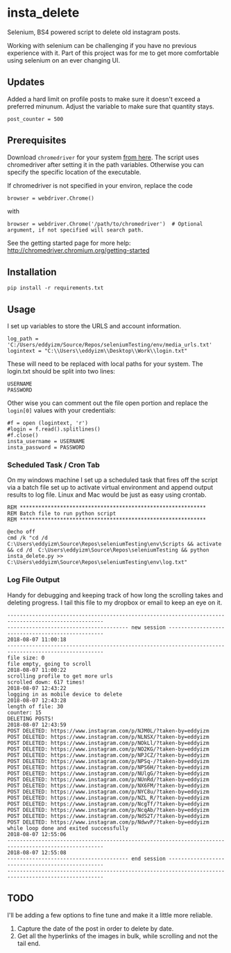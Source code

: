 # insta_delete
Selenium, BS4 powered script to delete old instagram posts.

Working with selenium can be challenging if you have no previous experience with it. Part of this project was for me to get more comfortable using selenium on an ever changing UI. 

## Updates  
Added a hard limit on profile posts to make sure it doesn't exceed a preferred minunum. Adjust the variable to make sure that quantity stays.   
```
post_counter = 500
```


## Prerequisites

Download ```chromedriver``` for your system [from here](https://sites.google.com/a/chromium.org/chromedriver/downloads). The script uses chromedriver after setting it in the path variables. Otherwise you can specify the specific location of the executable. 

If chromedriver is not specified in your environ, replace the code
```
browser = webdriver.Chrome()
```
with 
```
browser = webdriver.Chrome('/path/to/chromedriver')  # Optional argument, if not specified will search path.
```

See the getting started page for more help: http://chromedriver.chromium.org/getting-started


## Installation

    pip install -r requirements.txt

## Usage

I set up variables to store the URLS and account information. 

    log_path = 'C:/Users/eddyizm/Source/Repos/seleniumTesting/env/media_urls.txt'
    logintext = "C:\\Users\\eddyizm\\Desktop\\Work\\login.txt"

These will need to be replaced with local paths for your system. 
The login.txt should be split into two lines:

    USERNAME
    PASSWORD

Other wise you can comment out the file open portion and replace the ```login[0]``` values with your credentials:

    #f = open (logintext, 'r')
    #login = f.read().splitlines()
    #f.close()
    insta_username = USERNAME
    insta_password = PASSWORD

### Scheduled Task / Cron Tab
On my windows machine I set up a scheduled task that fires off the script via a batch file set up to activate virtual environment and append output results to log file. Linux and Mac would be just as easy using crontab.

    REM ************************************************************
    REM Batch file to run python script
    REM ************************************************************

    @echo off
    cmd /k "cd /d C:\Users\eddyizm\Source\Repos\seleniumTesting\env\Scripts && activate && cd /d  C:\Users\eddyizm\Source\Repos\seleniumTesting && python insta_delete.py >> C:\Users\eddyizm\Source\Repos\seleniumTesting\env\log.txt"      

### Log File Output
Handy for debugging and keeping track of how long the scrolling takes and deleting progress. I tail this file to my dropbox or email to keep an eye on it.

    ----------------------------------------------------------------------------------------------------- 
    --------------------------------------- new session ------------------------------------------------- 
    2018-08-07 11:00:18
    ----------------------------------------------------------------------------------------------------- 
    file size: 0
    file empty, going to scroll
    2018-08-07 11:00:22
    scrolling profile to get more urls
    scrolled down: 617 times!
    2018-08-07 12:43:22
    logging in as mobile device to delete
    2018-08-07 12:43:28
    length of file: 30
    counter: 15
    DELETING POSTS!
    2018-08-07 12:43:59
    POST DELETED: https://www.instagram.com/p/NJM0L/?taken-by=eddyizm
    POST DELETED: https://www.instagram.com/p/NLNSX/?taken-by=eddyizm
    POST DELETED: https://www.instagram.com/p/NOkLl/?taken-by=eddyizm
    POST DELETED: https://www.instagram.com/p/NO2KG/?taken-by=eddyizm
    POST DELETED: https://www.instagram.com/p/NPJCZ/?taken-by=eddyizm
    POST DELETED: https://www.instagram.com/p/NPSq-/?taken-by=eddyizm
    POST DELETED: https://www.instagram.com/p/NPS6H/?taken-by=eddyizm
    POST DELETED: https://www.instagram.com/p/NUlgG/?taken-by=eddyizm
    POST DELETED: https://www.instagram.com/p/NUnRd/?taken-by=eddyizm
    POST DELETED: https://www.instagram.com/p/NX6FM/?taken-by=eddyizm
    POST DELETED: https://www.instagram.com/p/NYC8u/?taken-by=eddyizm
    POST DELETED: https://www.instagram.com/p/NZL_R/?taken-by=eddyizm
    POST DELETED: https://www.instagram.com/p/NcgTf/?taken-by=eddyizm
    POST DELETED: https://www.instagram.com/p/NcqAb/?taken-by=eddyizm
    POST DELETED: https://www.instagram.com/p/NdS2T/?taken-by=eddyizm
    POST DELETED: https://www.instagram.com/p/NdwvP/?taken-by=eddyizm
    while loop done and exited successfully
    2018-08-07 12:55:06
    ----------------------------------------------------------------------------------------------------- 
    2018-08-07 12:55:08
    --------------------------------------- end session ------------------------------------------------- 
    -----------------------------------------------------------------------------------------------------

## TODO
I'll be adding a few options to fine tune and make it a little more reliable.
1. Capture the date of the post in order to delete by date.
2. Get all the hyperlinks of the images in bulk, while scrolling and not the tail end.

